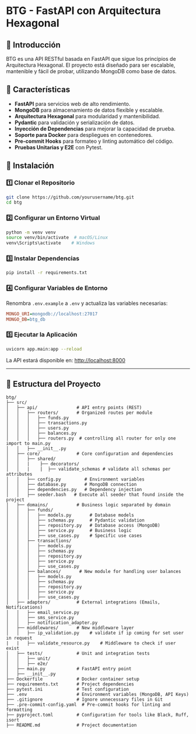 # BTG - FastAPI con Arquitectura Hexagonal

## 📌 Introducción

BTG es una API RESTful basada en FastAPI que sigue los principios de Arquitectura Hexagonal. El proyecto está diseñado para ser escalable, mantenible y fácil de probar, utilizando MongoDB como base de datos.

## 🚀 Características

- **FastAPI** para servicios web de alto rendimiento.
- **MongoDB** para almacenamiento de datos flexible y escalable.
- **Arquitectura Hexagonal** para modularidad y mantenibilidad.
- **Pydantic** para validación y serialización de datos.
- **Inyección de Dependencias** para mejorar la capacidad de prueba.
- **Soporte para Docker** para despliegues en contenedores.
- **Pre-commit Hooks** para formateo y linting automático del código.
- **Pruebas Unitarias y E2E** con Pytest.

## 🔧 Instalación

### **1️⃣ Clonar el Repositorio**

```bash
git clone https://github.com/yourusername/btg.git
cd btg
```

### **2️⃣ Configurar un Entorno Virtual**

```bash
python -m venv venv
source venv/bin/activate  # macOS/Linux
venv\Scripts\activate    # Windows
```

### **3️⃣ Instalar Dependencias**

```bash
pip install -r requirements.txt
```

### **4️⃣ Configurar Variables de Entorno**

Renombra `.env.example` a `.env` y actualiza las variables necesarias:

```ini
MONGO_URI=mongodb://localhost:27017
MONGO_DB=btg_db
```

### **5️⃣ Ejecutar la Aplicación**

```bash
uvicorn app.main:app --reload
```

La API estará disponible en: [http://localhost:8000](http://localhost:8000)

---

## 📂 Estructura del Proyecto

```plaintext
btg/
├── src/
│   ├── api/               # API entry points (REST)
│   │   ├── routers/       # Organized routes per module
│   │   │   ├── funds.py
│   │   │   ├── transactions.py
│   │   │   ├── users.py
│   │   │   ├── balances.py
│   │   │   ├── routers.py  # controlling all router for only one import to main.py
│   │   ├── __init__.py
│   ├── core/              # Core configuration and dependencies
│   │   ├── shared/
│   │   |    ├── decorators/
│   │   |    |  ├── validate_schemas # validate all schemas per attributes
│   │   ├── config.py         # Environment variables
│   │   ├── database.py       # MongoDB connection
│   │   ├── dependencies.py   # Dependency injection
│   │   ├── seeder.bash   # Execute all seeder that found inside the project
│   ├── domains/           # Business logic separated by domain
│   │   ├── funds/
│   │   │   ├── models.py       # Database models
│   │   │   ├── schemas.py      # Pydantic validation
│   │   │   ├── repository.py   # Database access (MongoDB)
│   │   │   ├── service.py      # Business logic
│   │   │   ├── use_cases.py    # Specific use cases
│   │   ├── transactions/
│   │   │   ├── models.py
│   │   │   ├── schemas.py
│   │   │   ├── repository.py
│   │   │   ├── service.py
│   │   │   ├── use_cases.py
│   │   ├── balances/       # New module for handling user balances
│   │   │   ├── models.py
│   │   │   ├── schemas.py
│   │   │   ├── repository.py
│   │   │   ├── service.py
│   │   │   ├── use_cases.py
│   ├── adapters/          # External integrations (Emails, Notifications)
│   │   ├── email_service.py
│   │   ├── sms_service.py
│   │   ├── notification_adapter.py
│   ├── middlewares/       # New middleware layer
│   │   ├── ip_validation.py    # validate if ip coming for set user in request
|   |   ├── validate_resource.py    # Middleware to check if user exist
│   ├── tests/             # Unit and integration tests
│   │   ├── unit/
│   │   ├── e2e/
│   ├── main.py            # FastAPI entry point
│   ├── __init__.py
├── Dockerfile             # Docker container setup
├── requirements.txt       # Project dependencies
├── pytest.ini             # Test configuration
├── .env                   # Environment variables (MongoDB, API Keys)
├── .gitignore             # Ignore unnecessary files in Git
├── .pre-commit-config.yaml  # Pre-commit hooks for linting and formatting
├── pyproject.toml         # Configuration for tools like Black, Ruff, isort
├── README.md              # Project documentation
```
